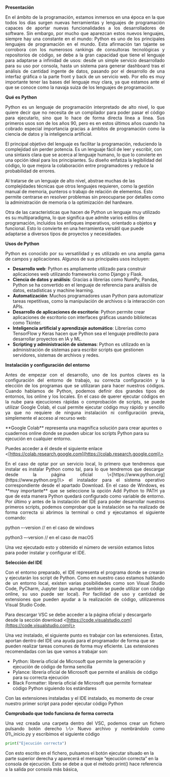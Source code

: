 **Presentación**

  <p align="justify">
En el ámbito de la programación, estamos inmersos en una época en la que todos los días surgen nuevas herramientas y lenguajes de programación capaces de aportar nuevas funcionalidades a los desarrolladores de software. Sin embargo, por mucho que aparezcan estos nuevos lenguajes, siempre hay una constante en el mundo: Python es uno de los principales lenguajes de programación en el mundo. Esta afirmación tan tajante se corrobora con los numerosos rankings de consultoras tecnológicas y repositorios de código, se debe a la gran capacidad que tiene el lenguaje para adaptarse a infinidad de usos: desde un simple servicio desarrollado para su uso por consola, hasta un sistema para generar dashboard tras el análisis de cantidad ingente de datos, pasando por el desarrollo de una interfaz gráfica o la parte front y back de un servicio web. Por ello es muy importante tener las bases del lenguaje muy clara, ya que estamos ante el que se conoce como la navaja suiza de los lenguajes de programación.
  </p>

**Qué es Python**
  <p align="justify">
Python es un lenguaje de programación interpretado de alto nivel, lo que quiere decir que no necesita de un compilador para poder pasar el código para ejecutarlo, sino que lo hace de forma directa línea a línea. Sus primeros usos son de los años 90, pero es en estos últimos años cuando ha cobrado especial importancia gracias a ámbitos de programación como la ciencia de datos y la inteligencia artificial.

El principal objetivo del lenguaje es facilitar la programación, reduciendo la complejidad sin perder potencia. Es un lenguaje fácil de leer y escribir, con una sintaxis clara que se acerca al lenguaje humano, lo que lo convierte en una opción ideal para los principiantes. Su diseño enfatiza la legibilidad del código, lo que mejora la colaboración entre programadores y reduce la probabilidad de errores.

Al tratarse de un lenguaje de alto nivel, abstrae muchas de las complejidades técnicas que otros lenguajes requieren, como la gestión manual de memoria, punteros o trabajo de relación de elementos. Esto permite centrarse en resolver problemas sin preocuparse por detalles como la administración de memoria o la optimización del hardware.

Otra de las características que hacen de Python un lenguaje muy utilizado es su multiparadigma, lo que significa que admite varios estilos de programación, incluidos los enfoques imperativos, orientado a objetos **y** funcional. Esto lo convierte en una herramienta versátil que puede adaptarse a diversos tipos de proyectos y necesidades.
</p>

**Usos de Python**
  <p align="justify">
Python es conocido por su versatilidad y es utilizado en una amplia gama de campos y aplicaciones. Algunos de sus principales usos incluyen:
  </p>
  
* **Desarrollo web**: Python es ampliamente utilizado para construir aplicaciones web utilizando frameworks como Django y Flask.  
* **Ciencia de datos y análisis**: Gracias a librerías como NumPy, Pandas, Python se ha convertido en el lenguaje de referencia para análisis de datos, estadísticas y machine learning.  
* **Automatización**: Muchos programadores usan Python para automatizar tareas repetitivas, como la manipulación de archivos o la interacción con APIs.  
* **Desarrollo de aplicaciones de escritorio**: Python permite crear aplicaciones de escritorio con interfaces gráficas usando bibliotecas como Tkinter.  
* **Inteligencia artificial y aprendizaje automático**: Librerías como TensorFlow y Keras hacen que Python sea el lenguaje predilecto para desarrollar proyectos en IA y ML.  
* **Scripting y administración de sistemas**: Python es utilizado en la administración de sistemas para escribir scripts que gestionen servidores, sistemas de archivos y redes.

**Instalación y configuración del entorno**
  <p align="justify">
Antes de empezar con el desarrollo, uno de los puntos claves es la configuración del entorno de trabajo, su correcta configuración y la elección de los programas que se utilizaran para hacer nuestros códigos. Cuando hablamos de Python, podemos definir dos grandes tipos de entornos, los online y los locales. En el caso de querer ejecutar códigos en la nube para ejecuciones rápidas o comprobación de scripts, se puede utilizar Google Colab, el cual permite ejecutar código muy rápido y sencillo ya que no requiere de ninguna instalación ni configuración previa, simplemente el acceso al recurso web:
  </p>
**Google Colab** representa una magnífica solución para crear apuntes o cuadernos online donde se pueden ubicar los scripts Python para su ejecución en cualquier entorno.

Puedes acceder a él desde el siguiente enlace \<[https://colab.research.google.com](https://colab.research.google.com)\>
  <p align="justify">
En el caso de optar por un servicio local, lo primero que tendremos que instalar es instalar Python como tal, para lo que tendremos que descargar desde la página oficial \<[https://www.python.org](https://www.python.org/)\> el instalador para el sistema operativo correspondiente desde el apartado Download. En el caso de Windows, es **muy importante** que se seleccione la opción Add Python to PATH ya que de esta manera Python quedará configurado como variable de entorno. Por último y antes de la instalación del IDE para poder desarrollar nuestros primeros scripts, podemos comprobar que la instalación se ha realizado de forma correcta si abrimos la terminal o cmd y ejecutamos el siguiente comando:

python –-version // en el caso de windows

python3 –-version // en el caso de macOS

Una vez ejecutado esto y obtenido el número de versión estamos listos para poder instalar y configurar el IDE.
</p>

**Selección del IDE**
  <p align="justify">
Con el entorno preparado, el IDE representa el programa donde se crearán y ejecutarán los script de Python. Como en nuestro caso estamos hablando de un entorno local, existen varias posibilidades como son Visual Studio Code, PyCharm, Jupyter (que aunque también se puede utilizar con código online, su uso puede ser local). Por facilidad de uso y cantidad de extensiones que pueden ayudar a la realización de código, utilizaremos Visual Studio Code.

Para descargar VSC se debe acceder a la página oficial y descargarlo desde la sección download \<[https://code.visualstudio.com](https://code.visualstudio.com)\>

Una vez instalado, el siguiente punto es trabajar con las extensiones. Estas, aportan dentro del IDE una ayuda para el programador de forma que se pueden realizar tareas comunes de forma muy eficiente. Las extensiones recomendadas con las que vamos a trabajar son:

* Python: librería oficial de Microsoft que permite la generación y ejecución de código de forma sencilla  
* Pylance: librería oficial de Microsoft que permite el análisis de código para su correcta ejecución  
* Black Formatter: librería oficial de Microsoft que permite formatear código Python siguiendo los estándares

Con las extensiones instaladas y el IDE instalado, es momento de crear nuestro primer script para poder ejecutar código Python
</p>

**Comprobado que todo funciona de forma correcta**
  <p align="justify">
Una vez creada una carpeta dentro del VSC, podemos crear un fichero pulsando botón derecho \-\> Nuevo archivo y nombrándolo como 01\_inicio.py y escribimos el siguiente código
    
```python
print("Ejecución correcta")
```
Con esto escrito en el fichero, pulsamos el botón ejecutar situado en la parte superior derecha y aparecerá el mensaje “ejecución correcta” en la consola de ejecución. Esto se debe a que el método print() hace referencia a la salida por consola más básica,
</p>
